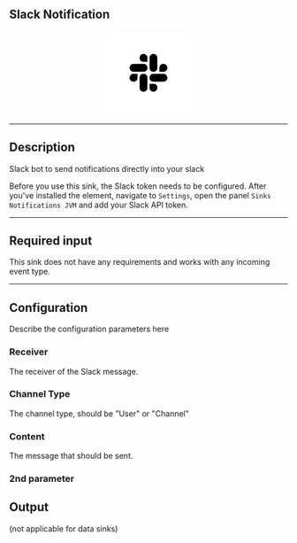 <!--
  ~ Licensed to the Apache Software Foundation (ASF) under one or more
  ~ contributor license agreements.  See the NOTICE file distributed with
  ~ this work for additional information regarding copyright ownership.
  ~ The ASF licenses this file to You under the Apache License, Version 2.0
  ~ (the "License"); you may not use this file except in compliance with
  ~ the License.  You may obtain a copy of the License at
  ~
  ~    http://www.apache.org/licenses/LICENSE-2.0
  ~
  ~ Unless required by applicable law or agreed to in writing, software
  ~ distributed under the License is distributed on an "AS IS" BASIS,
  ~ WITHOUT WARRANTIES OR CONDITIONS OF ANY KIND, either express or implied.
  ~ See the License for the specific language governing permissions and
  ~ limitations under the License.
  ~
  -->

## Slack Notification

<p align="center"> 
    <img src="icon.png" width="150px;" class="pe-image-documentation"/>
</p>

***

## Description

Slack bot to send notifications directly into your slack

Before you use this sink, the Slack token needs to be configured.
After you've installed the element, navigate to ``Settings``, open the panel ``Sinks Notifications JVM`` and add your
Slack API token.
***

## Required input

This sink does not have any requirements and works with any incoming event type.

***

## Configuration

Describe the configuration parameters here

### Receiver

The receiver of the Slack message.

### Channel Type

The channel type, should be "User" or "Channel"

### Content

The message that should be sent.

### 2nd parameter

## Output

(not applicable for data sinks)